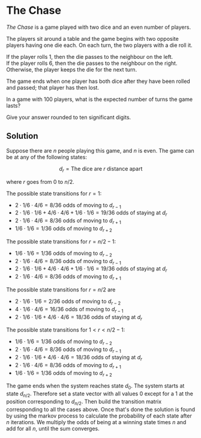 # The Chase

<p><dfn>The Chase</dfn> is a game played with two dice and an even number of players.</p>

<p>The players sit around a table and the game begins with two opposite players having one die each. On each turn, the two players with a die roll it.</p>

<p>If the player rolls 1, then the die passes to the neighbour on the left.<br />
If the player rolls 6, then the die passes to the neighbour on the right.<br />
Otherwise, the player keeps the die for the next turn.</p>

<p>The game ends when one player has both dice after they have been rolled and passed; that player has then lost.</p>

<p>In a game with 100 players, what is the expected number of turns the game lasts?</p>
<p>Give your answer rounded to ten significant digits.</p>

## Solution

Suppose there are $n$ people playing this game, and $n$ is even. The game can be at any of the following states:

$$
d_r = \text{The dice are $r$ distance apart}
$$

where $r$ goes from $0$ to $n/2$.

The possible state transitions for $r = 1$:

- $2 \cdot 1/6 \cdot 4/6 = 8/36$ odds of moving to $d_{r-1}$
- $2 \cdot 1/6 \cdot 1/6 + 4/6 \cdot 4/6 + 1/6 \cdot 1/6 = 19/36$ odds of staying at $d_r$
- $2 \cdot 1/6 \cdot 4/6 = 8/36$ odds of moving to $d_{r+1}$
- $1/6 \cdot 1/6 = 1/36$ odds of moving to $d_{r+2}$

The possible state transitions for $r = n/2 - 1$:

- $1/6 \cdot 1/6 = 1/36$ odds of moving to $d_{r-2}$
- $2 \cdot 1/6 \cdot 4/6 = 8/36$ odds of moving to $d_{r-1}$
- $2 \cdot 1/6 \cdot 1/6 + 4/6 \cdot 4/6 + 1/6 \cdot 1/6 = 19/36$ odds of staying at $d_r$
- $2 \cdot 1/6 \cdot 4/6 = 8/36$ odds of moving to $d_{r+1}$

The possible state transitions for $r = n/2$ are

- $2 \cdot 1/6 \cdot 1/6 = 2/36$ odds of moving to $d_{r-2}$
- $4 \cdot 1/6 \cdot 4/6 = 16/36$ odds of moving to $d_{r-1}$
- $2 \cdot 1/6 \cdot 1/6 + 4/6 \cdot 4/6 = 18/36$ odds of staying at $d_r$

The possible state transitions for $1 < r < n/2 - 1$:

- $1/6 \cdot 1/6 = 1/36$ odds of moving to $d_{r-2}$
- $2 \cdot 1/6 \cdot 4/6 = 8/36$ odds of moving to $d_{r-1}$
- $2 \cdot 1/6 \cdot 1/6 + 4/6 \cdot 4/6 = 18/36$ odds of staying at $d_r$
- $2 \cdot 1/6 \cdot 4/6 = 8/36$ odds of moving to $d_{r+1}$
- $1/6 \cdot 1/6 = 1/36$ odds of moving to $d_{r+2}$

The game ends when the system reaches state $d_0$. The system starts at state $d_{n/2}$. Therefore set a state vector with all values $0$ except for a $1$ at the position corresponding to $d_{n/2}$. Then build the transition matrix corresponding to all the cases above. Once that's done the solution is found by using the markov process to calculate the probability of each state after $n$ iterations. We multiply the odds of being at a winning state times $n$ and add for all $n$, until the sum converges.
